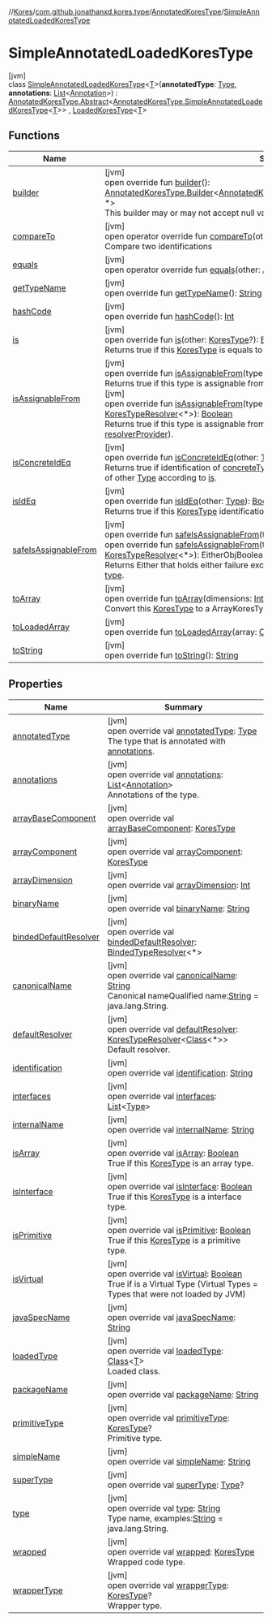 //[Kores](../../../../index.md)/[com.github.jonathanxd.kores.type](../../index.md)/[AnnotatedKoresType](../index.md)/[SimpleAnnotatedLoadedKoresType](index.md)

# SimpleAnnotatedLoadedKoresType

[jvm]\
class [SimpleAnnotatedLoadedKoresType](index.md)<[T](index.md)>(**annotatedType**: [Type](https://docs.oracle.com/javase/8/docs/api/java/lang/reflect/Type.html), **annotations**: [List](https://kotlinlang.org/api/latest/jvm/stdlib/kotlin.collections/-list/index.html)<[Annotation](../../../com.github.jonathanxd.kores.base/-annotation/index.md)>) : [AnnotatedKoresType.Abstract](../-abstract/index.md)<[AnnotatedKoresType.SimpleAnnotatedLoadedKoresType](index.md)<[T](index.md)>> , [LoadedKoresType](../../-loaded-kores-type/index.md)<[T](index.md)>

## Functions

| Name | Summary |
|---|---|
| [builder](builder.md) | [jvm]<br>open override fun [builder](builder.md)(): [AnnotatedKoresType.Builder](../-builder/index.md)<[AnnotatedKoresType.SimpleAnnotatedLoadedKoresType](index.md)<[T](index.md)>, *><br>This builder may or may not accept null values, it depends on implementation. |
| [compareTo](../../-kores-type/compare-to.md) | [jvm]<br>open operator override fun [compareTo](../../-kores-type/compare-to.md)(other: [KoresType](../../-kores-type/index.md)): [Int](https://kotlinlang.org/api/latest/jvm/stdlib/kotlin/-int/index.html)<br>Compare two identifications |
| [equals](../-abstract/equals.md) | [jvm]<br>open operator override fun [equals](../-abstract/equals.md)(other: [Any](https://kotlinlang.org/api/latest/jvm/stdlib/kotlin/-any/index.html)?): [Boolean](https://kotlinlang.org/api/latest/jvm/stdlib/kotlin/-boolean/index.html) |
| [getTypeName](../../-kores-type/get-type-name.md) | [jvm]<br>open override fun [getTypeName](../../-kores-type/get-type-name.md)(): [String](https://kotlinlang.org/api/latest/jvm/stdlib/kotlin/-string/index.html) |
| [hashCode](../-abstract/hash-code.md) | [jvm]<br>open override fun [hashCode](../-abstract/hash-code.md)(): [Int](https://kotlinlang.org/api/latest/jvm/stdlib/kotlin/-int/index.html) |
| [is](../../-kores-type/is.md) | [jvm]<br>open override fun [is](../../-kores-type/is.md)(other: [KoresType](../../-kores-type/index.md)?): [Boolean](https://kotlinlang.org/api/latest/jvm/stdlib/kotlin/-boolean/index.html)<br>Returns true if this [KoresType](../../-kores-type/index.md) is equals to other [KoresType](../../-kores-type/index.md). |
| [isAssignableFrom](../../-kores-type/is-assignable-from.md) | [jvm]<br>open override fun [isAssignableFrom](../../-kores-type/is-assignable-from.md)(type: [Type](https://docs.oracle.com/javase/8/docs/api/java/lang/reflect/Type.html)): [Boolean](https://kotlinlang.org/api/latest/jvm/stdlib/kotlin/-boolean/index.html)<br>Returns true if this type is assignable from [type](../../-kores-type/is-assignable-from.md) (using default resolver of [type](../../-kores-type/is-assignable-from.md)).<br>[jvm]<br>open override fun [isAssignableFrom](../../-kores-type/is-assignable-from.md)(type: [Type](https://docs.oracle.com/javase/8/docs/api/java/lang/reflect/Type.html), resolverProvider: ([Type](https://docs.oracle.com/javase/8/docs/api/java/lang/reflect/Type.html)) -> [KoresTypeResolver](../../-kores-type-resolver/index.md)<*>): [Boolean](https://kotlinlang.org/api/latest/jvm/stdlib/kotlin/-boolean/index.html)<br>Returns true if this type is assignable from [type](../../-kores-type/is-assignable-from.md) (using resolver provided by [resolverProvider](../../-kores-type/is-assignable-from.md)). |
| [isConcreteIdEq](../../-kores-type/is-concrete-id-eq.md) | [jvm]<br>open override fun [isConcreteIdEq](../../-kores-type/is-concrete-id-eq.md)(other: [Type](https://docs.oracle.com/javase/8/docs/api/java/lang/reflect/Type.html)): [Boolean](https://kotlinlang.org/api/latest/jvm/stdlib/kotlin/-boolean/index.html)<br>Returns true if identification of [concreteType](../../concrete-type.md) of this [KoresType](../../-kores-type/index.md) is equals to [concreteType](../../concrete-type.md) of other [Type](https://docs.oracle.com/javase/8/docs/api/java/lang/reflect/Type.html) according to [is](../../-kores-type/is.md). |
| [isIdEq](../../-kores-type/is-id-eq.md) | [jvm]<br>open override fun [isIdEq](../../-kores-type/is-id-eq.md)(other: [Type](https://docs.oracle.com/javase/8/docs/api/java/lang/reflect/Type.html)): [Boolean](https://kotlinlang.org/api/latest/jvm/stdlib/kotlin/-boolean/index.html)<br>Returns true if this [KoresType](../../-kores-type/index.md) identification is equals to other [Type](https://docs.oracle.com/javase/8/docs/api/java/lang/reflect/Type.html) according to [is](../../-kores-type/is.md). |
| [safeIsAssignableFrom](../../-kores-type/safe-is-assignable-from.md) | [jvm]<br>open override fun [safeIsAssignableFrom](../../-kores-type/safe-is-assignable-from.md)(type: [Type](https://docs.oracle.com/javase/8/docs/api/java/lang/reflect/Type.html)): EitherObjBoolean<[Exception](https://kotlinlang.org/api/latest/jvm/stdlib/kotlin/-exception/index.html)><br>open override fun [safeIsAssignableFrom](../../-kores-type/safe-is-assignable-from.md)(type: [Type](https://docs.oracle.com/javase/8/docs/api/java/lang/reflect/Type.html), resolverProvider: ([Type](https://docs.oracle.com/javase/8/docs/api/java/lang/reflect/Type.html)) -> [KoresTypeResolver](../../-kores-type-resolver/index.md)<*>): EitherObjBoolean<[Exception](https://kotlinlang.org/api/latest/jvm/stdlib/kotlin/-exception/index.html)><br>Returns Either that holds either failure exception or whether this type is assignable from [type](../../-kores-type/safe-is-assignable-from.md). |
| [toArray](../../-kores-type/to-array.md) | [jvm]<br>open override fun [toArray](../../-kores-type/to-array.md)(dimensions: [Int](https://kotlinlang.org/api/latest/jvm/stdlib/kotlin/-int/index.html)): [KoresType](../../-kores-type/index.md)<br>Convert this [KoresType](../../-kores-type/index.md) to a ArrayKoresType. |
| [toLoadedArray](../../-loaded-kores-type/to-loaded-array.md) | [jvm]<br>open override fun [toLoadedArray](../../-loaded-kores-type/to-loaded-array.md)(array: [Class](https://docs.oracle.com/javase/8/docs/api/java/lang/Class.html)<[T](index.md)>, dimensions: [Int](https://kotlinlang.org/api/latest/jvm/stdlib/kotlin/-int/index.html)): [LoadedKoresType](../../-loaded-kores-type/index.md)<[T](index.md)> |
| [toString](../-abstract/to-string.md) | [jvm]<br>open override fun [toString](../-abstract/to-string.md)(): [String](https://kotlinlang.org/api/latest/jvm/stdlib/kotlin/-string/index.html) |

## Properties

| Name | Summary |
|---|---|
| [annotatedType](index.md#1457637431%2FProperties%2F-1216412040) | [jvm]<br>open override val [annotatedType](index.md#1457637431%2FProperties%2F-1216412040): [Type](https://docs.oracle.com/javase/8/docs/api/java/lang/reflect/Type.html)<br>The type that is annotated with [annotations](../-abstract/annotations.md). |
| [annotations](index.md#2111059013%2FProperties%2F-1216412040) | [jvm]<br>open override val [annotations](index.md#2111059013%2FProperties%2F-1216412040): [List](https://kotlinlang.org/api/latest/jvm/stdlib/kotlin.collections/-list/index.html)<[Annotation](../../../com.github.jonathanxd.kores.base/-annotation/index.md)><br>Annotations of the type. |
| [arrayBaseComponent](index.md#400714526%2FProperties%2F-1216412040) | [jvm]<br>open override val [arrayBaseComponent](index.md#400714526%2FProperties%2F-1216412040): [KoresType](../../-kores-type/index.md) |
| [arrayComponent](index.md#-211981587%2FProperties%2F-1216412040) | [jvm]<br>open override val [arrayComponent](index.md#-211981587%2FProperties%2F-1216412040): [KoresType](../../-kores-type/index.md) |
| [arrayDimension](index.md#382612132%2FProperties%2F-1216412040) | [jvm]<br>open override val [arrayDimension](index.md#382612132%2FProperties%2F-1216412040): [Int](https://kotlinlang.org/api/latest/jvm/stdlib/kotlin/-int/index.html) |
| [binaryName](index.md#-1898247579%2FProperties%2F-1216412040) | [jvm]<br>open override val [binaryName](index.md#-1898247579%2FProperties%2F-1216412040): [String](https://kotlinlang.org/api/latest/jvm/stdlib/kotlin/-string/index.html) |
| [bindedDefaultResolver](index.md#855618078%2FProperties%2F-1216412040) | [jvm]<br>open override val [bindedDefaultResolver](index.md#855618078%2FProperties%2F-1216412040): [BindedTypeResolver](../../-binded-type-resolver/index.md)<*> |
| [canonicalName](canonical-name.md) | [jvm]<br>open override val [canonicalName](canonical-name.md): [String](https://kotlinlang.org/api/latest/jvm/stdlib/kotlin/-string/index.html)<br>Canonical nameQualified name:[String](https://kotlinlang.org/api/latest/jvm/stdlib/kotlin/-string/index.html) = java.lang.String. |
| [defaultResolver](default-resolver.md) | [jvm]<br>open override val [defaultResolver](default-resolver.md): [KoresTypeResolver](../../-kores-type-resolver/index.md)<[Class](https://docs.oracle.com/javase/8/docs/api/java/lang/Class.html)<*>><br>Default resolver. |
| [identification](index.md#600735331%2FProperties%2F-1216412040) | [jvm]<br>open override val [identification](index.md#600735331%2FProperties%2F-1216412040): [String](https://kotlinlang.org/api/latest/jvm/stdlib/kotlin/-string/index.html) |
| [interfaces](index.md#-649080329%2FProperties%2F-1216412040) | [jvm]<br>open override val [interfaces](index.md#-649080329%2FProperties%2F-1216412040): [List](https://kotlinlang.org/api/latest/jvm/stdlib/kotlin.collections/-list/index.html)<[Type](https://docs.oracle.com/javase/8/docs/api/java/lang/reflect/Type.html)> |
| [internalName](index.md#-1594682327%2FProperties%2F-1216412040) | [jvm]<br>open override val [internalName](index.md#-1594682327%2FProperties%2F-1216412040): [String](https://kotlinlang.org/api/latest/jvm/stdlib/kotlin/-string/index.html) |
| [isArray](is-array.md) | [jvm]<br>open override val [isArray](is-array.md): [Boolean](https://kotlinlang.org/api/latest/jvm/stdlib/kotlin/-boolean/index.html)<br>True if this [KoresType](../../-kores-type/index.md) is an array type. |
| [isInterface](is-interface.md) | [jvm]<br>open override val [isInterface](is-interface.md): [Boolean](https://kotlinlang.org/api/latest/jvm/stdlib/kotlin/-boolean/index.html)<br>True if this [KoresType](../../-kores-type/index.md) is a interface type. |
| [isPrimitive](is-primitive.md) | [jvm]<br>open override val [isPrimitive](is-primitive.md): [Boolean](https://kotlinlang.org/api/latest/jvm/stdlib/kotlin/-boolean/index.html)<br>True if this [KoresType](../../-kores-type/index.md) is a primitive type. |
| [isVirtual](is-virtual.md) | [jvm]<br>open override val [isVirtual](is-virtual.md): [Boolean](https://kotlinlang.org/api/latest/jvm/stdlib/kotlin/-boolean/index.html)<br>True if is a Virtual Type (Virtual Types = Types that were not loaded by JVM) |
| [javaSpecName](index.md#-949400087%2FProperties%2F-1216412040) | [jvm]<br>open override val [javaSpecName](index.md#-949400087%2FProperties%2F-1216412040): [String](https://kotlinlang.org/api/latest/jvm/stdlib/kotlin/-string/index.html) |
| [loadedType](index.md#1344033554%2FProperties%2F-1216412040) | [jvm]<br>open override val [loadedType](index.md#1344033554%2FProperties%2F-1216412040): [Class](https://docs.oracle.com/javase/8/docs/api/java/lang/Class.html)<[T](index.md)><br>Loaded class. |
| [packageName](index.md#-92458984%2FProperties%2F-1216412040) | [jvm]<br>open override val [packageName](index.md#-92458984%2FProperties%2F-1216412040): [String](https://kotlinlang.org/api/latest/jvm/stdlib/kotlin/-string/index.html) |
| [primitiveType](primitive-type.md) | [jvm]<br>open override val [primitiveType](primitive-type.md): [KoresType](../../-kores-type/index.md)?<br>Primitive type. |
| [simpleName](index.md#1430892116%2FProperties%2F-1216412040) | [jvm]<br>open override val [simpleName](index.md#1430892116%2FProperties%2F-1216412040): [String](https://kotlinlang.org/api/latest/jvm/stdlib/kotlin/-string/index.html) |
| [superType](index.md#313292340%2FProperties%2F-1216412040) | [jvm]<br>open override val [superType](index.md#313292340%2FProperties%2F-1216412040): [Type](https://docs.oracle.com/javase/8/docs/api/java/lang/reflect/Type.html)? |
| [type](type.md) | [jvm]<br>open override val [type](type.md): [String](https://kotlinlang.org/api/latest/jvm/stdlib/kotlin/-string/index.html)<br>Type name, examples:[String](https://kotlinlang.org/api/latest/jvm/stdlib/kotlin/-string/index.html) = java.lang.String. |
| [wrapped](index.md#-1570684924%2FProperties%2F-1216412040) | [jvm]<br>open override val [wrapped](index.md#-1570684924%2FProperties%2F-1216412040): [KoresType](../../-kores-type/index.md)<br>Wrapped code type. |
| [wrapperType](wrapper-type.md) | [jvm]<br>open override val [wrapperType](wrapper-type.md): [KoresType](../../-kores-type/index.md)?<br>Wrapper type. |
